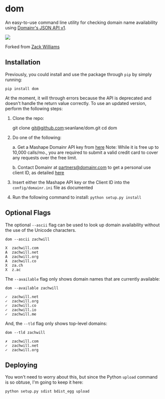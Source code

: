 dom
===

An easy-to-use command line utility for checking domain name
availability using [Domainr's JSON API v1](https://domainr.readme.io/v1.0/docs).

![](http://i.imgur.com/oijaG.png)

Forked from [Zack Williams](https://github.com/zachwill/dom)

Installation
------------

Previously, you could install and use the package through `pip` by simply running:

    pip install dom

At the moment, it will through errors because the API is deprecated and doesn't handle the
return value correctly. To use an updated version, perform the following steps:

1. Clone the repo:

    git clone git@github.com:seanlane/dom.git
    cd dom

2. Do one of the following:
    
    a. Get a Mashape Domainr API key from [here](https://market.mashape.com/domainr/domainr)
    Note: While it is free up to 10,000 calls/mo., you are required to submit a valid credit card to cover 
    any requests over the free limit.

    b. Contact Domainr at partners@domainr.com to get a personal use client ID, as detailed [here](https://github.com/UltrosBot/Ultros-contrib/issues/29#issuecomment-135285713)

4. Insert either the Mashape API key or the Client ID into the `config/domainr.ini` file as documented

5. Run the following command to install:
	`python setup.py install`


Optional Flags
--------------

The optional `--ascii` flag can be used to look up domain availability without
the use of the Unicode characters.

```
dom --ascii zachwill

X  zachwill.com
A  zachwill.net
A  zachwill.org
A  zachwill.co
X  za.ch
X  z.ac
```

The `--available` flag only shows domain names that are currently available:

```
dom --available zachwill

✓  zachwill.net
✓  zachwill.org
✓  zachwill.co
✓  zachwill.io
✓  zachwill.me
```

And, the `--tld` flag only shows top-level domains:

```
dom --tld zachwill

✗  zachwill.com
✓  zachwill.net
✓  zachwill.org
```


Deploying
---------

You won't need to worry about this, but since the Python `upload`
command is so obtuse, I'm going to keep it here:

    python setup.py sdist bdist_egg upload
